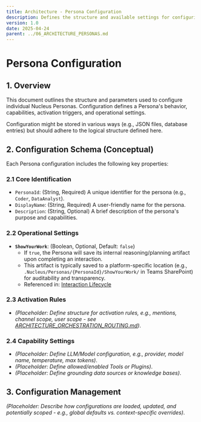 ```yaml
---
title: Architecture - Persona Configuration
description: Defines the structure and available settings for configuring Nucleus Personas.
version: 1.0
date: 2025-04-24
parent: ../06_ARCHITECTURE_PERSONAS.md
---
```


# Persona Configuration

## 1. Overview

This document outlines the structure and parameters used to configure individual Nucleus Personas. Configuration defines a Persona's behavior, capabilities, activation triggers, and operational settings.

Configuration might be stored in various ways (e.g., JSON files, database entries) but should adhere to the logical structure defined here.

## 2. Configuration Schema (Conceptual)

Each Persona configuration includes the following key properties:

### 2.1 Core Identification

*   `PersonaId`: (String, Required) A unique identifier for the persona (e.g., `Coder`, `DataAnalyst`).
*   `DisplayName`: (String, Required) A user-friendly name for the persona.
*   `Description`: (String, Optional) A brief description of the persona's purpose and capabilities.

### 2.2 Operational Settings

*   **`ShowYourWork`**: (Boolean, Optional, Default: `false`)
    *   If `true`, the Persona will save its internal reasoning/planning artifact upon completing an interaction.
    *   This artifact is typically saved to a platform-specific location (e.g., `.Nucleus/Personas/{PersonaId}/ShowYourWork/` in Teams SharePoint) for auditability and transparency.
    *   Referenced in: [Interaction Lifecycle](../Processing/Orchestration/ARCHITECTURE_ORCHESTRATION_INTERACTION_LIFECYCLE.md#conditional-artifact-generation-show-your-work)

### 2.3 Activation Rules

*   *(Placeholder: Define structure for activation rules, e.g., mentions, channel scope, user scope - see [ARCHITECTURE_ORCHESTRATION_ROUTING.md](../Processing/Orchestration/ARCHITECTURE_ORCHESTRATION_ROUTING.md))*.

### 2.4 Capability Settings

*   *(Placeholder: Define LLM/Model configuration, e.g., provider, model name, temperature, max tokens)*.
*   *(Placeholder: Define allowed/enabled Tools or Plugins)*.
*   *(Placeholder: Define grounding data sources or knowledge bases)*.

## 3. Configuration Management

*(Placeholder: Describe how configurations are loaded, updated, and potentially scoped - e.g., global defaults vs. context-specific overrides)*.
